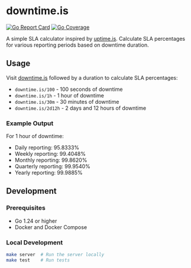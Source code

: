 # downtime.is

[![Go Report Card](https://goreportcard.com/badge/github.com/bosdhill/downtime.is)](https://goreportcard.com/report/github.com/bosdhill/downtime.is) [![Go Coverage](https://codecov.io/gh/bosdhill/downtime.is/branch/main/graph/badge.svg)](https://codecov.io/gh/bosdhill/downtime.is)

A simple SLA calculator inspired by [uptime.is](https://uptime.is). Calculate SLA percentages for various reporting periods based on downtime duration.

## Usage

Visit [downtime.is](https://downtime.is) followed by a duration to calculate SLA percentages:

- `downtime.is/100` - 100 seconds of downtime
- `downtime.is/1h` - 1 hour of downtime
- `downtime.is/30m` - 30 minutes of downtime
- `downtime.is/2d12h` - 2 days and 12 hours of downtime

### Example Output

For 1 hour of downtime:
- Daily reporting: 95.8333%
- Weekly reporting: 99.4048%
- Monthly reporting: 99.8620%
- Quarterly reporting: 99.9540%
- Yearly reporting: 99.9885%

## Development

### Prerequisites
- Go 1.24 or higher
- Docker and Docker Compose

### Local Development
```bash
make server  # Run the server locally
make test    # Run tests
```
